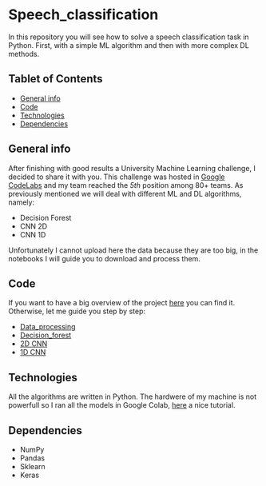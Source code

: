 # Speech_classification
In this repository you will see how to solve a speech classification task in Python. First, with a simple ML algorithm and then with more complex DL methods.

## Tablet of Contents
* [General info](#general-info)
* [Code](#code)
* [Technologies](#technologies)
* [Dependencies](#dependencies)

## General info
After finishing with good results a University Machine Learning challenge, I decided to share it with you. This challenge was hosted in [Google CodeLabs](https://codelabs.developers.google.com) and my team reached the *5th* position among 80+ teams. As previously mentioned we will deal with different ML and DL algorithms, namely:

* Decision Forest
* CNN 2D
* CNN 1D

Unfortunately I cannot upload here the data because they are too big, in the notebooks I will guide you to download and process them. 

## Code
If you want to have a big overview of the project [here](/code/Speech_recognizition.ipynb) you can find it. Otherwise, let me guide you step by step:

* [Data_processing](/code/Data_processing.ipynb)
* [Decision_forest](/code/Decision_forest.ipynb)
* [2D CNN](/code/2D-CNN.ipynb)
* [1D CNN](/code/1D-CNN.ipynb)

## Technologies

All the algorithms are written in Python. The hardwere of my machine is not powerfull so I ran all the models in Google Colab, [here](https://medium.com/better-programming/one-stop-guide-to-google-colab-d67c94d30516) a nice tutorial.

## Dependencies 

* NumPy
* Pandas
* Sklearn
* Keras

